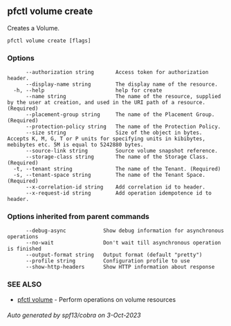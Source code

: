 ## pfctl volume create

Creates a Volume.

```
pfctl volume create [flags]
```

### Options

```
      --authorization string       Access token for authorization header.
      --display-name string        The display name of the resource.
  -h, --help                       help for create
      --name string                The name of the resource, supplied by the user at creation, and used in the URI path of a resource. (Required)
      --placement-group string     The name of the Placement Group. (Required)
      --protection-policy string   The name of the Protection Policy.
      --size string                Size of the object in bytes. Accepts K, M, G, T or P units for specifying units in kibibytes, mebibytes etc. 5M is equal to 5242880 bytes.
      --source-link string         Source volume snapshot reference.
      --storage-class string       The name of the Storage Class. (Required)
  -t, --tenant string              The name of the Tenant. (Required)
  -s, --tenant-space string        The name of the Tenant Space. (Required)
      --x-correlation-id string    Add correlation id to header.
      --x-request-id string        Add operation idempotence id to header.
```

### Options inherited from parent commands

```
      --debug-async            Show debug information for asynchronous operations
      --no-wait                Don't wait till asynchronous operation is finished
      --output-format string   Output format (default "pretty")
      --profile string         Configuration profile to use
      --show-http-headers      Show HTTP information about response
```

### SEE ALSO

* [pfctl volume](pfctl_volume.md)	 - Perform operations on volume resources

###### Auto generated by spf13/cobra on 3-Oct-2023
